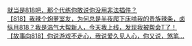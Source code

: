 [就当是818吧，那个代练你敢说你没用非法插件？](http://tieba.baidu.com/p/3462068552?see_lz=1&pn=)   
[【818】我辣个炮萝室友，为何总是半夜爬下床啃我的贵族辣条，卤](http://tieba.baidu.com/p/3460652074?see_lz=1&pn=)   
[纵月818？我是浩气大帮新人，今天我上线，发现我被帮会T了！](http://tieba.baidu.com/p/3461735876?see_lz=1&pn=)   
[【故事向818】你说游戏不走心，我说爱久见人心，你又说，煞笔…](http://tieba.baidu.com/p/3461570620?see_lz=1&pn=)   
